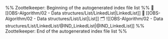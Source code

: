 %% Zoottelkeeper: Beginning of the autogenerated index file list  %%
📄 [[OBS-Algorithm/02 - Data structures/List/LinkedList|LinkedList]]
📄 [[OBS-Algorithm/02 - Data structures/List/List|List]]
🗂️ ![[OBS-Algorithm/02 - Data structures/List/LinkedList/@IND_LinkedList|@IND_LinkedList]]
%% Zoottelkeeper: End of the autogenerated index file list  %%
